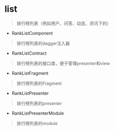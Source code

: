 # list
> 排行榜列表（例如用户、问答、动态、资讯下的）

- RankListComponent
> 排行榜列表的dagger注入器

- RankListContract
> 排行榜列表的接口类，便于管理presenter和view

- RankListFragment
> 排行榜列表的Fragment

- RankListPresenter
> 排行榜列表的presenter

- RankListPresenterModule
> 排行榜列表的module
